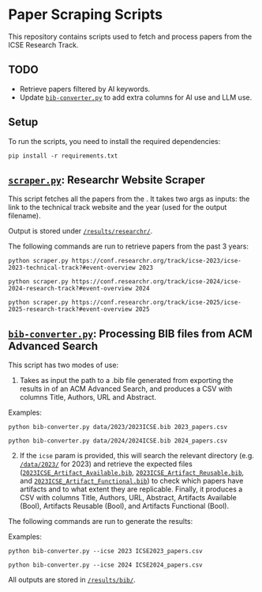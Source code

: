 # Paper Scraping Scripts

This repository contains scripts used to fetch and process papers from the ICSE Research Track.

## TODO

- Retrieve papers filtered by AI keywords.
- Update [`bib-converter.py`](bib-converter.py) to add extra columns for AI use and LLM use.

## Setup

To run the scripts, you need to install the required dependencies:

```shell
pip install -r requirements.txt
```

## [`scraper.py`](scraper.py): Researchr Website Scraper

This script fetches all the papers from the . It takes two args as inputs: the link to the technical track website and the year (used for the output filename).

Output is stored under [`/results/researchr/`](/results/researchr/).

The following commands are run to retrieve papers from the past 3 years:

```shell
python scraper.py https://conf.researchr.org/track/icse-2023/icse-2023-technical-track?#event-overview 2023
```

```shell
python scraper.py https://conf.researchr.org/track/icse-2024/icse-2024-research-track?#event-overview 2024
```

```shell
python scraper.py https://conf.researchr.org/track/icse-2025/icse-2025-research-track?#event-overview 2025
```

## [`bib-converter.py`](bib-converter.py): Processing BIB files from ACM Advanced Search

This script has two modes of use:

1. Takes as input the path to a .bib file generated from exporting the results in of an ACM Advanced Search, and produces a CSV with columns Title, Authors, URL and Abstract.

Examples:

```shell
python bib-converter.py data/2023/2023ICSE.bib 2023_papers.csv
```

```shell
python bib-converter.py data/2024/2024ICSE.bib 2024_papers.csv
```

2. If the `icse` param is provided, this will search the relevant directory (e.g. [`/data/2023/`](/data/2023/) for 2023) and retrieve the expected files ([`2023ICSE_Artifact_Available.bib`](/data/2023/2023ICSE_Artifact_Available.bib), [`2023ICSE_Artifact_Reusable.bib`](/data/2023/2023ICSE_Artifact_Reusable.bib), and [`2023ICSE_Artifact_Functional.bib`](/data/2023/2023ICSE_Artifact_Functional.bib)) to check which papers have artifacts and to what extent they are replicable. Finally, it produces a CSV with columns Title, Authors, URL, Abstract, Artifacts Available (Bool), Artifacts Reusable (Bool), and Artifacts Functional (Bool).

The following commands are run to generate the results:

Examples:

```shell
python bib-converter.py --icse 2023 ICSE2023_papers.csv
```

```shell
python bib-converter.py --icse 2024 ICSE2024_papers.csv
```

All outputs are stored in [`/results/bib/`](/results/bib/).